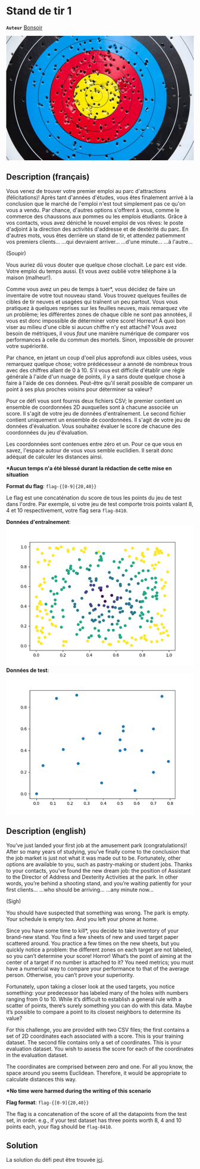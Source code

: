 # Stand de tir 1

**`Auteur`** [Bonsoir](https://github.com/florentduchesne)

![Cible](cible.jpg)

## Description (français)

Vous venez de trouver votre premier emploi au parc d'attractions (félicitations)!
Après tant d'années d'études, vous êtes finalement arrivé à la conclusion que le marché de l'emploi n'est tout simplement pas ce qu'on vous a vendu. Par chance, d'autres options s'offrent à vous, comme le commerce des chaussons aux pommes ou les emplois étudiants. Grâce à vos contacts, vous avez déniché le nouvel emploi de vos rêves: le poste d'adjoint à la direction des activités d'addresse et de dextérité du parc. En d'autres mots, vous êtes derrière un stand de tir, et attendez patiemment vos premiers clients...
...qui devraient arriver...
...d'une minute...
...à l'autre...

(Soupir)

Vous auriez dû vous douter que quelque chose clochait. Le parc est vide. Votre emploi du temps aussi. Et vous avez oublié votre téléphone à la maison (malheur!).

Comme vous avez un peu de temps à tuer*, vous décidez de faire un inventaire de votre tout nouveau stand. Vous trouvez quelques feuilles de cibles de tir neuves et usagées qui traînent un peu partout. Vous vous pratiquez à quelques reprises sur les feuilles neuves, mais remarquez vite un problème; les différentes zones de chaque cible ne sont pas annotées, il vous est donc impossible de déterminer votre score! Horreur! À quoi bon viser au milieu d'une cible si aucun chiffre n'y est attaché? Vous avez besoin de métriques, il vous *faut* une manière numérique de comparer vos performances à celle du commun des mortels. Sinon, impossible de prouver votre supériorité.

Par chance, en jetant un coup d'oeil plus approfondi aux cibles usées, vous remarquez quelque chose; votre prédécesseur a annoté de nombreux trous avec des chiffres allant de 0 à 10. S'il vous est difficile d'établir une règle générale à l'aide d'un nuage de points, il y a sans doute quelque chose à faire à l'aide de ces données. Peut-être qu'il serait possible de comparer un point à ses plus proches voisins pour déterminer sa valeur?

Pour ce défi vous sont fournis deux fichiers CSV; le premier contient un ensemble de coordonnées 2D auxquelles sont à chacune associée un score. Il s'agit de votre jeu de données d'entraînement. Le second fichier contient uniquement un ensemble de coordonnées. Il s'agit de votre jeu de données d'évaluation. Vous souhaitez évaluer le score de chacune des coordonnées du jeu d'évaluation.

Les coordonnées sont contenues entre zéro et un. Pour ce que vous en savez, l'espace autour de vous vous semble euclidien. Il serait donc adéquat de calculer les distances ainsi.

**\*Aucun temps n'a été blessé durant la rédaction de cette mise en situation**

**Format du flag**: `flag-{[0-9]{20,40}}`

Le flag est une concaténation du score de tous les points du jeu de test dans l'ordre. Par exemple, si votre jeu de test comporte trois points valant 8, 4 et 10 respectivement, votre flag sera `flag-8410`.

**Données d'entraînement**:  
![Données d'entraînement](Data_challenge_1.png)  
**Données de test**:  
![Données de test](Data_challenge_1_test.png)  

## Description (english)

You’ve just landed your first job at the amusement park (congratulations)! After so many years of studying, you’ve finally come to the conclusion that the job market is just not what it was made out to be. Fortunately, other options are available to you, such as pastry-making or student jobs. Thanks to your contacts, you’ve found the new dream job: the position of Assistant to the Director of Address and Dexterity Activities at the park. In other words, you’re behind a shooting stand, and you’re waiting patiently for your first clients...
...who should be arriving...
...any minute now...

(Sigh)

You should have suspected that something was wrong. The park is empty. Your schedule is empty too. And you left your phone at home.

Since you have some time to kill*, you decide to take inventory of your brand-new stand. You find a few sheets of new and used target paper scattered around. You practice a few times on the new sheets, but you quickly notice a problem: the different zones on each target are not labeled, so you can’t determine your score! Horror! What’s the point of aiming at the center of a target if no number is attached to it? You need metrics; you must have a numerical way to compare your performance to that of the average person. Otherwise, you can’t prove your superiority.

Fortunately, upon taking a closer look at the used targets, you notice something: your predecessor has labeled many of the holes with numbers ranging from 0 to 10. While it’s difficult to establish a general rule with a scatter of points, there’s surely something you can do with this data. Maybe it’s possible to compare a point to its closest neighbors to determine its value?

For this challenge, you are provided with two CSV files; the first contains a set of 2D coordinates each associated with a score. This is your training dataset. The second file contains only a set of coordinates. This is your evaluation dataset. You wish to assess the score for each of the coordinates in the evaluation dataset.

The coordinates are comprised between zero and one. For all you know, the space around you seems Euclidean. Therefore, it would be appropriate to calculate distances this way.

**\*No time were harmed during the writing of this scenario**

**Flag format**: `flag-{[0-9]{20,40}}`

The flag is a concatenation of the score of all the datapoints from the test set, in order. e.g., if your test dataset has three points worth 8, 4 and 10 points each, your flag should be `flag-8410`.

## Solution

La solution du défi peut être trouvée [ici](solution/).